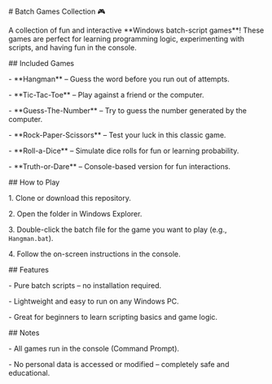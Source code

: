 \# Batch Games Collection 🎮



A collection of fun and interactive \*\*Windows batch-script games\*\*! These games are perfect for learning programming logic, experimenting with scripts, and having fun in the console.  



\## Included Games

\- \*\*Hangman\*\* – Guess the word before you run out of attempts.  

\- \*\*Tic-Tac-Toe\*\* – Play against a friend or the computer.  

\- \*\*Guess-The-Number\*\* – Try to guess the number generated by the computer.  

\- \*\*Rock-Paper-Scissors\*\* – Test your luck in this classic game.  

\- \*\*Roll-a-Dice\*\* – Simulate dice rolls for fun or learning probability.  

\- \*\*Truth-or-Dare\*\* – Console-based version for fun interactions.  



\## How to Play

1\. Clone or download this repository.  

2\. Open the folder in Windows Explorer.  

3\. Double-click the batch file for the game you want to play (e.g., `Hangman.bat`).  

4\. Follow the on-screen instructions in the console.  



\## Features

\- Pure batch scripts – no installation required.  

\- Lightweight and easy to run on any Windows PC.  

\- Great for beginners to learn scripting basics and game logic.  



\## Notes

\- All games run in the console (Command Prompt).  

\- No personal data is accessed or modified – completely safe and educational.  



